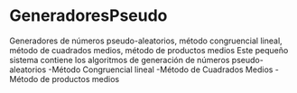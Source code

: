 # GeneradoresPseudo
Generadores de números pseudo-aleatorios, método congruencial lineal, método de cuadrados medios, método de productos medios
Este pequeño sistema contiene los algoritmos de generación de números pseudo-aleatorios
-Método Congruencial lineal
-Método de Cuadrados Medios
-Método de productos medios
